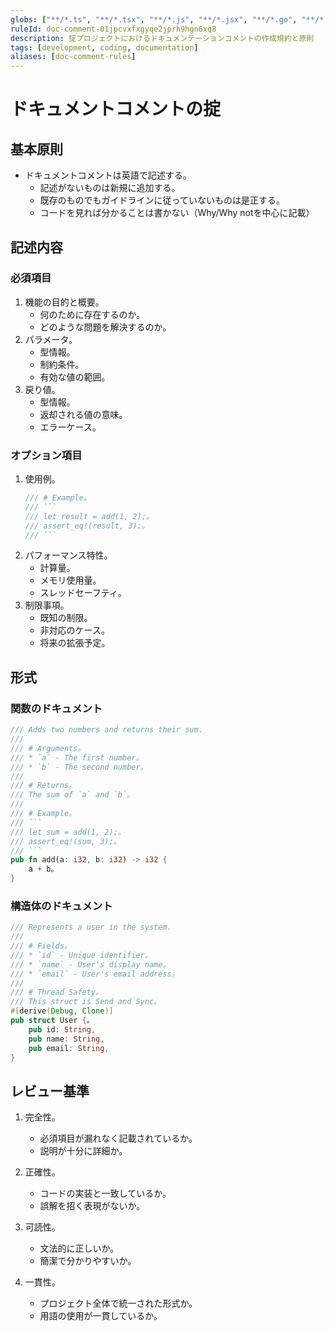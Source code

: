 ```yaml
---
globs: ["**/*.ts", "**/*.tsx", "**/*.js", "**/*.jsx", "**/*.go", "**/*.rs", "**/*.scala"]
ruleId: doc-comment-01jpcvxfxgyqe2jprh9hgn6xq8
description: 掟プロジェクトにおけるドキュメンテーションコメントの作成規約と原則
tags: [development, coding, documentation]
aliases: [doc-comment-rules]
---
```



# ドキュメントコメントの掟

## 基本原則

- ドキュメントコメントは英語で記述する。
  - 記述がないものは新規に追加する。
  - 既存のものでもガイドラインに従っていないものは是正する。
  - コードを見れば分かることは書かない（Why/Why notを中心に記載）

## 記述内容

### 必須項目

1. 機能の目的と概要。
   - 何のために存在するのか。
   - どのような問題を解決するのか。
1. パラメータ。
   - 型情報。
   - 制約条件。
   - 有効な値の範囲。
1. 戻り値。
   - 型情報。
   - 返却される値の意味。
   - エラーケース。

### オプション項目

1. 使用例。
   ```rust
   /// # Example。
   /// ```
   /// let result = add(1, 2);。
   /// assert_eq!(result, 3);。
   /// ```
   ```
1. パフォーマンス特性。
   - 計算量。
   - メモリ使用量。
   - スレッドセーフティ。
1. 制限事項。
   - 既知の制限。
   - 非対応のケース。
   - 将来の拡張予定。

## 形式

### 関数のドキュメント

```rust
/// Adds two numbers and returns their sum.
///
/// # Arguments。
/// * `a` - The first number。
/// * `b` - The second number。
///
/// # Returns。
/// The sum of `a` and `b`。
///
/// # Example。
/// ```
/// let sum = add(1, 2);。
/// assert_eq!(sum, 3);。
/// ```
pub fn add(a: i32, b: i32) -> i32 {
    a + b。
}
```

### 構造体のドキュメント

```rust
/// Represents a user in the system.
///
/// # Fields。
/// * `id` - Unique identifier。
/// * `name` - User's display name。
/// * `email` - User's email address。
///
/// # Thread Safety。
/// This struct is Send and Sync。
#[derive(Debug, Clone)]
pub struct User {。
    pub id: String,
    pub name: String,
    pub email: String,
}
```

## レビュー基準

1. 完全性。
   - 必須項目が漏れなく記載されているか。
   - 説明が十分に詳細か。

2. 正確性。
   - コードの実装と一致しているか。
   - 誤解を招く表現がないか。

3. 可読性。
   - 文法的に正しいか。
   - 簡潔で分かりやすいか。

4. 一貫性。
   - プロジェクト全体で統一された形式か。
   - 用語の使用が一貫しているか。
